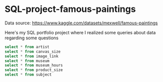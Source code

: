 # SQL-project-famous-paintings
Data source: https://www.kaggle.com/datasets/mexwell/famous-paintings

Here's my SQL portfolio project where I realized some queries about data regarding some questions
```sql
select * from artist
select * from canvas_size
select * from image_link
select * from museum
select * from museum_hours
select * from product_size
select * from subject
```
